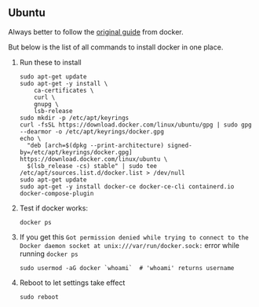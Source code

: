 ## Ubuntu

Always better to follow the [original guide](https://docs.docker.com/engine/install/ubuntu/#set-up-the-repository) from docker.

But below is the list of all commands to install docker in one place.

1. Run these to install
    ```
    sudo apt-get update
    sudo apt-get -y install \
        ca-certificates \
        curl \
        gnupg \
        lsb-release
    sudo mkdir -p /etc/apt/keyrings
    curl -fsSL https://download.docker.com/linux/ubuntu/gpg | sudo gpg --dearmor -o /etc/apt/keyrings/docker.gpg
    echo \
      "deb [arch=$(dpkg --print-architecture) signed-by=/etc/apt/keyrings/docker.gpg] https://download.docker.com/linux/ubuntu \
      $(lsb_release -cs) stable" | sudo tee /etc/apt/sources.list.d/docker.list > /dev/null
    sudo apt-get update
    sudo apt-get -y install docker-ce docker-ce-cli containerd.io docker-compose-plugin
    ```

1. Test if docker works:
    ```
    docker ps
    ```

1. If you get this `Got permission denied while trying to connect to the Docker daemon socket at unix:///var/run/docker.sock:` error while running `docker ps`
    ```
    sudo usermod -aG docker `whoami`  # 'whoami' returns username
    ```
 
 1. Reboot to let settings take effect
     ```
     sudo reboot
     ```
